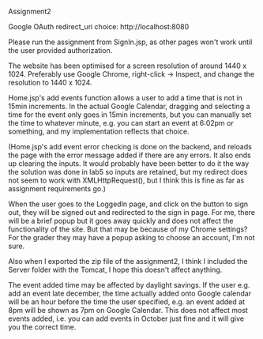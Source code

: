 Assignment2

Google OAuth redirect_uri choice: http://localhost:8080

Please run the assignment from SignIn.jsp, as other pages won't work until the user provided authorization.

The website has been optimised for a screen resolution of around 1440 x 1024. Preferably use Google Chrome, right-click -> Inspect, and change the resolution to 1440 x 1024.

Home.jsp's add events function allows a user to add a time that is not in 15min increments. In the actual Google Calendar, dragging and selecting a time for the event only goes in 15min increments, but you can manually set the time to whatever minute, e.g. you can start an event at 6:02pm or something, and my implementation reflects that choice. 

(Home.jsp's add event error checking is done on the backend, and reloads the page with the error message added if there are any errors. It also ends up clearing the inputs. It would probably have been better to do it the way the solution was done in lab5 so inputs are retained, but my redirect does not seem to work with XMLHttpRequest(), but I think this is fine as far as assignment requirements go.)

When the user goes to the LoggedIn page, and click on the button to sign out, they will be signed out and redirected to the sign in page. For me, there will be a brief popup but it goes away quickly and does not affect the functionality of the site. But that may be because of my Chrome settings? For the grader they may have a popup asking to choose an account, I'm not sure. 

Also when I exported the zip file of the assignment2, I think I included the Server folder with the Tomcat, I hope this doesn't affect anything. 

The event added time may be affected by daylight savings. If the user e.g. add an event late december, the time actually added onto Google calendar will be an hour before the time the user specified, e.g. an event added at 8pm will be shown as 7pm on Google Calendar. This does not affect most events added, i.e. you can add events in October just fine and it will give you the correct time. 